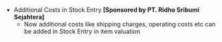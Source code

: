 - Additional Costs in Stock Entry **[Sponsored by PT. Ridho Sribumi Sejahtera]**
	- Now additional costs like shipping charges, operating costs etc can be added in Stock Entry in item valuation